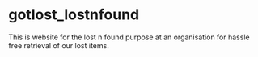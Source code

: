 # gotlost_lostnfound
This is website for the lost n found purpose at an organisation for hassle free retrieval of our lost items.
